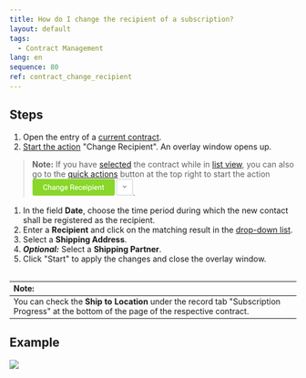 ```yaml
---
title: How do I change the recipient of a subscription?
layout: default
tags:
  - Contract Management
lang: en
sequence: 80
ref: contract_change_recipient
---
```


## Steps
1. Open the entry of a [current contract](Create_subscription_contract).
1. [Start the action](StartAction#actions-menu) "Change Recipient". An overlay window opens up.
 >**Note:** If you have [selected](RecordSelection) the contract while in [list view](ViewModes#list-view), you can also go to the [quick actions](StartAction#quick-actions) button at the top right to start the action ![](assets/Change_recipient_button.png).

1. In the field **Date**, choose the time period during which the new contact shall be registered as the recipient.
1. Enter a **Recipient** and click on the matching result in the <a href="Keyboard_shortcuts_reference#dropdown" title="Dynamic Search Box (Autocompletion)">drop-down list</a>.
1. Select a **Shipping Address**.
1. ***Optional:*** Select a **Shipping Partner**.
1. Click "Start" to apply the changes and close the overlay window.
<br><br>

| **Note:** |
| :--- |
| You can check the **Ship to Location** under the record tab "Subscription Progress" at the bottom of the page of the respective contract. |

## Example
![](assets/Contract_change_recipient.gif)
